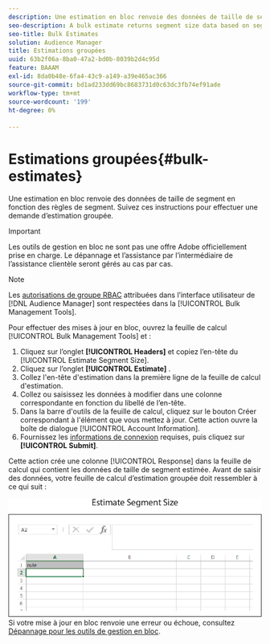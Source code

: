 ```yaml
---
description: Une estimation en bloc renvoie des données de taille de segment en fonction des règles de segment. Suivez ces instructions pour effectuer une demande d’estimation groupée.
seo-description: A bulk estimate returns segment size data based on segment rules. Follow these instructions to make a bulk estimate request.
seo-title: Bulk Estimates
solution: Audience Manager
title: Estimations groupées
uuid: 63b2f06a-8ba0-47a2-bd0b-8039b2d4c95d
feature: BAAAM
exl-id: 8da0b48e-6fa4-43c9-a149-a39e465ac366
source-git-commit: bd1ad233dd69bc8683731d0c63dc3fb74ef91ade
workflow-type: tm+mt
source-wordcount: '199'
ht-degree: 0%

---
```


# Estimations groupées{#bulk-estimates}

Une estimation en bloc renvoie des données de taille de segment en fonction des règles de segment. Suivez ces instructions pour effectuer une demande d’estimation groupée.

>[!IMPORTANT]
>
>Les outils de gestion en bloc ne sont pas une offre Adobe officiellement prise en charge. Le dépannage et l’assistance par l’intermédiaire de l’assistance clientèle seront gérés au cas par cas.

<!-- 

t_bulk_estimates.xml

 -->

>[!NOTE]
>
>Les [autorisations de groupe RBAC](../../features/administration/administration-overview.md) attribuées dans l’interface utilisateur de [!DNL Audience Manager] sont respectées dans la [!UICONTROL Bulk Management Tools].

Pour effectuer des mises à jour en bloc, ouvrez la feuille de calcul [!UICONTROL Bulk Management Tools] et :

1. Cliquez sur l’onglet **[!UICONTROL Headers]** et copiez l’en-tête du [!UICONTROL Estimate Segment Size].
2. Cliquez sur l’onglet **[!UICONTROL Estimate]** .
3. Collez l&#39;en-tête d&#39;estimation dans la première ligne de la feuille de calcul d&#39;estimation.
4. Collez ou saisissez les données à modifier dans une colonne correspondante en fonction du libellé de l’en-tête.
5. Dans la barre d&#39;outils de la feuille de calcul, cliquez sur le bouton Créer correspondant à l&#39;élément que vous mettez à jour.
Cette action ouvre la boîte de dialogue [!UICONTROL Account Information].
6. Fournissez les [informations de connexion](../../reference/bulk-management-tools/bulk-management-intro.md#auth-reqs) requises, puis cliquez sur **[!UICONTROL Submit]**.

Cette action crée une colonne [!UICONTROL Response] dans la feuille de calcul qui contient les données de taille de segment estimée. Avant de saisir des données, votre feuille de calcul d’estimation groupée doit ressembler à ce qui suit :

![](assets/estimate.png)
Si votre mise à jour en bloc renvoie une erreur ou échoue, consultez [Dépannage pour les outils de gestion en bloc](../../reference/bulk-management-tools/bulk-troubleshooting.md).
